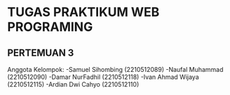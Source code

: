 # TUGAS PRAKTIKUM WEB PROGRAMING

## PERTEMUAN 3

Anggota Kelompok:
-Samuel Sihombing (2210512089)
-Naufal Muhammad (2210512090)
-Damar NurFadhil (2210512118)
-Ivan Ahmad Wijaya (2210512115)
-Ardian Dwi Cahyo (2210512110)
